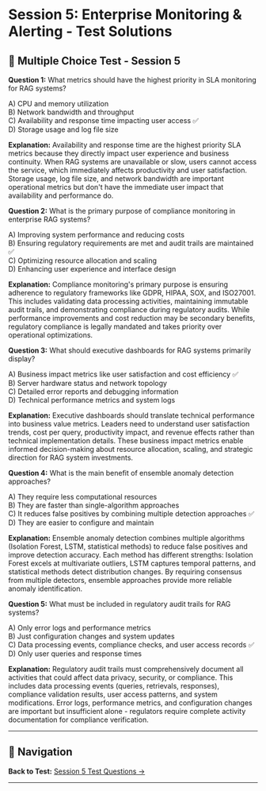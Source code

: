 # Session 5: Enterprise Monitoring & Alerting - Test Solutions

## 📝 Multiple Choice Test - Session 5

**Question 1:** What metrics should have the highest priority in SLA monitoring for RAG systems?  

A) CPU and memory utilization  
B) Network bandwidth and throughput  
C) Availability and response time impacting user access ✅  
D) Storage usage and log file size  

**Explanation:** Availability and response time are the highest priority SLA metrics because they directly impact user experience and business continuity. When RAG systems are unavailable or slow, users cannot access the service, which immediately affects productivity and user satisfaction. Storage usage, log file size, and network bandwidth are important operational metrics but don't have the immediate user impact that availability and performance do.

**Question 2:** What is the primary purpose of compliance monitoring in enterprise RAG systems?  

A) Improving system performance and reducing costs  
B) Ensuring regulatory requirements are met and audit trails are maintained ✅  
C) Optimizing resource allocation and scaling  
D) Enhancing user experience and interface design  

**Explanation:** Compliance monitoring's primary purpose is ensuring adherence to regulatory frameworks like GDPR, HIPAA, SOX, and ISO27001. This includes validating data processing activities, maintaining immutable audit trails, and demonstrating compliance during regulatory audits. While performance improvements and cost reduction may be secondary benefits, regulatory compliance is legally mandated and takes priority over operational optimizations.

**Question 3:** What should executive dashboards for RAG systems primarily display?  

A) Business impact metrics like user satisfaction and cost efficiency ✅  
B) Server hardware status and network topology  
C) Detailed error reports and debugging information  
D) Technical performance metrics and system logs  

**Explanation:** Executive dashboards should translate technical performance into business value metrics. Leaders need to understand user satisfaction trends, cost per query, productivity impact, and revenue effects rather than technical implementation details. These business impact metrics enable informed decision-making about resource allocation, scaling, and strategic direction for RAG system investments.

**Question 4:** What is the main benefit of ensemble anomaly detection approaches?  

A) They require less computational resources  
B) They are faster than single-algorithm approaches  
C) It reduces false positives by combining multiple detection approaches ✅  
D) They are easier to configure and maintain  

**Explanation:** Ensemble anomaly detection combines multiple algorithms (Isolation Forest, LSTM, statistical methods) to reduce false positives and improve detection accuracy. Each method has different strengths: Isolation Forest excels at multivariate outliers, LSTM captures temporal patterns, and statistical methods detect distribution changes. By requiring consensus from multiple detectors, ensemble approaches provide more reliable anomaly identification.

**Question 5:** What must be included in regulatory audit trails for RAG systems?  

A) Only error logs and performance metrics  
B) Just configuration changes and system updates  
C) Data processing events, compliance checks, and user access records ✅  
D) Only user queries and response times  

**Explanation:** Regulatory audit trails must comprehensively document all activities that could affect data privacy, security, or compliance. This includes data processing events (queries, retrievals, responses), compliance validation results, user access patterns, and system modifications. Error logs, performance metrics, and configuration changes are important but insufficient alone - regulators require complete activity documentation for compliance verification.

---

## 🧭 Navigation

**Back to Test:** [Session 5 Test Questions →](Session5_RAG_Evaluation_Quality_Assessment.md#multiple-choice-test-session-5)

---
